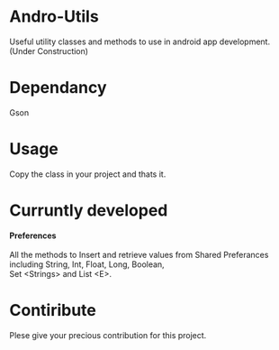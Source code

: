 # Andro-Utils

Useful utility classes and methods to use in android app development.
(Under Construction)

# Dependancy
Gson

# Usage
Copy the class in your project and thats it.

# Curruntly developed 
<b>Preferences</b><BR><BR>
  All the methods to Insert and retrieve values from Shared Preferances including String, Int, Float, Long, Boolean,    
  Set &#60;Strings&#62;  and List &#60;E&#62;. 

# Contiribute
Plese give your precious contribution for this project.
